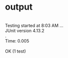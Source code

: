 # output

<br>Testing started at 8:03 AM ...
<br>JUnit version 4.13.2
<br>.
<br>Time: 0.005
<br>
<br>OK (1 test)
